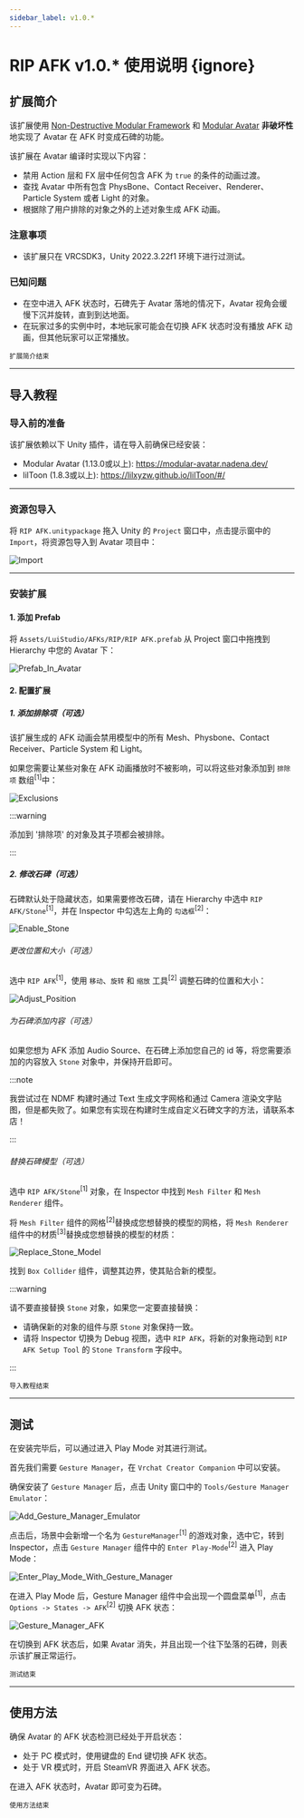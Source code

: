 ```yaml
---
sidebar_label: v1.0.*
---
```


# RIP AFK v1.0.* 使用说明 {ignore}

## 扩展简介

该扩展使用 [Non-Destructive Modular Framework](https://github.com/bdunderscore/ndmf) 和 [Modular Avatar](https://github.com/bdunderscore/modular-avatar) **非破坏性**地实现了 Avatar 在 AFK 时变成石碑的功能。

该扩展在 Avatar 编译时实现以下内容：

- 禁用 Action 层和 FX 层中任何包含 AFK 为 `true` 的条件的动画过渡。
- 查找 Avatar 中所有包含 PhysBone、Contact Receiver、Renderer、Particle System 或者 Light 的对象。
- 根据除了用户排除的对象之外的上述对象生成 AFK 动画。

### 注意事项

- 该扩展只在 VRCSDK3，Unity 2022.3.22f1 环境下进行过测试。

### 已知问题

- 在空中进入 AFK 状态时，石碑先于 Avatar 落地的情况下，Avatar 视角会缓慢下沉并旋转，直到到达地面。
- 在玩家过多的实例中时，本地玩家可能会在切换 AFK 状态时没有播放 AFK 动画，但其他玩家可以正常播放。

<sub>扩展简介结束</sub>

---

## 导入教程

### 导入前的准备

该扩展依赖以下 Unity 插件，请在导入前确保已经安装：

- Modular Avatar (1.13.0或以上): https://modular-avatar.nadena.dev/
- lilToon (1.8.3或以上): https://lilxyzw.github.io/lilToon/#/

---

### 资源包导入

将 `RIP AFK.unitypackage` 拖入 Unity 的 `Project` 窗口中，点击提示窗中的 `Import`，将资源包导入到 Avatar 项目中：

![Import](./Assets/Import.webp)

---

### 安装扩展

#### 1. 添加 Prefab

将 `Assets/LuiStudio/AFKs/RIP/RIP AFK.prefab` 从 Project 窗口中拖拽到 Hierarchy 中您的 Avatar 下：

![Prefab_In_Avatar](./Assets/Prefab_In_Avatar.webp)

#### 2. 配置扩展

##### 1. 添加排除项（可选）

该扩展生成的 AFK 动画会禁用模型中的所有 Mesh、Physbone、Contact Receiver、Particle System 和 Light。

如果您需要让某些对象在 AFK 动画播放时不被影响，可以将这些对象添加到 `排除项` 数组<sup>[1]</sup>中：

![Exclusions](./Assets/Exclusions.webp)

:::warning

添加到 '排除项' 的对象及其子项都会被排除。

:::

##### 2. 修改石碑（可选）

石碑默认处于隐藏状态，如果需要修改石碑，请在 Hierarchy 中选中 `RIP AFK/Stone`<sup>[1]</sup>，并在 Inspector 中勾选左上角的 `勾选框`<sup>[2]</sup>：

![Enable_Stone](./Assets/Enable_Stone.webp)

###### 更改位置和大小（可选）

选中 `RIP AFK`<sup>[1]</sup>，使用 `移动`、`旋转` 和 `缩放` 工具<sup>[2]</sup> 调整石碑的位置和大小：

![Adjust_Position](./Assets/Adjust_Position.webp)

###### 为石碑添加内容（可选）

如果您想为 AFK 添加 Audio Source、在石碑上添加您自己的 id 等，将您需要添加的内容放入 `Stone` 对象中，并保持开启即可。

:::note

我尝试过在 NDMF 构建时通过 Text 生成文字网格和通过 Camera 渲染文字贴图，但是都失败了。如果您有实现在构建时生成自定义石碑文字的方法，请联系本店！

:::

###### 替换石碑模型（可选）

选中 `RIP AFK/Stone`<sup>[1]</sup> 对象，在 Inspector 中找到 `Mesh Filter` 和 `Mesh Renderer` 组件。

将 `Mesh Filter` 组件的网格<sup>[2]</sup>替换成您想替换的模型的网格，将 `Mesh Renderer` 组件中的材质<sup>[3]</sup>替换成您想替换的模型的材质：

![Replace_Stone_Model](./Assets/Replace_Stone_Model.webp)

找到 `Box Collider` 组件，调整其边界，使其贴合新的模型。

:::warning

请不要直接替换 `Stone` 对象，如果您一定要直接替换：

- 请确保新的对象的组件与原 `Stone` 对象保持一致。
- 请将 Inspector 切换为 Debug 视图，选中 `RIP AFK`，将新的对象拖动到 `RIP AFK Setup Tool` 的 `Stone Transform` 字段中。

:::

<sub>导入教程结束</sub>

---

## 测试

在安装完毕后，可以通过进入 Play Mode 对其进行测试。

首先我们需要 `Gesture Manager`，在 `Vrchat Creator Companion` 中可以安装。

确保安装了 `Gesture Manager` 后，点击 Unity 窗口中的 `Tools/Gesture Manager Emulator`：

![Add_Gesture_Manager_Emulator](./Assets/Add_Gesture_Manager_Emulator.webp)

点击后，场景中会新增一个名为 `GestureManager`<sup>[1]</sup> 的游戏对象，选中它，转到 Inspector，点击 `Gesture Manager` 组件中的 `Enter Play-Mode`<sup>[2]</sup> 进入 Play Mode：

![Enter_Play_Mode_With_Gesture_Manager](./Assets/Enter_Play_Mode_With_Gesture_Manager.webp)

在进入 Play Mode 后，Gesture Manager 组件中会出现一个圆盘菜单<sup>[1]</sup>，点击 `Options -> States -> AFK`<sup>[2]</sup> 切换 AFK 状态：

![Gesture_Manager_AFK](./Assets/Gesture_Manager_AFK.webp)

在切换到 AFK 状态后，如果 Avatar 消失，并且出现一个往下坠落的石碑，则表示该扩展正常运行。

<sub>测试结束</sub>

---

## 使用方法

确保 Avatar 的 AFK 状态检测已经处于开启状态：

- 处于 PC 模式时，使用键盘的 End 键切换 AFK 状态。
- 处于 VR 模式时，开启 SteamVR 界面进入 AFK 状态。

在进入 AFK 状态时，Avatar 即可变为石碑。

<sub>使用方法结束</sub>

